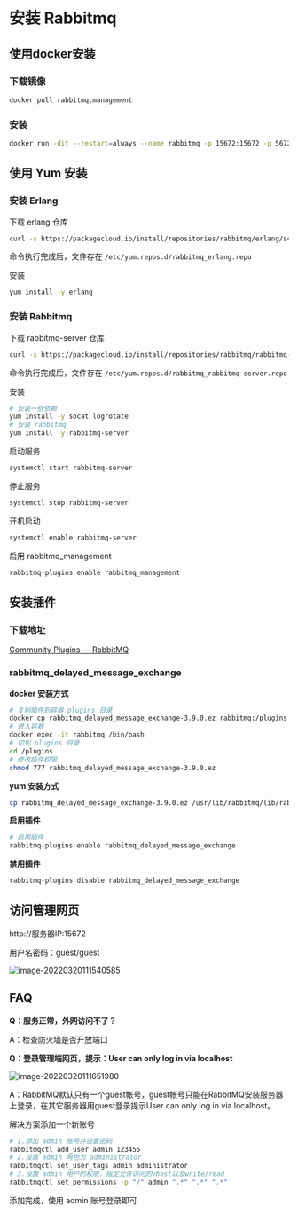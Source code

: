# 安装 Rabbitmq

## 使用docker安装

### 下载镜像

```bash
docker pull rabbitmq:management
```

### 安装

```bash
docker run -dit --restart=always --name rabbitmq -p 15672:15672 -p 5672:5672 rabbitmq:management
```



## 使用 Yum 安装

### 安装 Erlang

下载 erlang 仓库

```bash
curl -s https://packagecloud.io/install/repositories/rabbitmq/erlang/script.rpm.sh | sudo bash
```

命令执行完成后，文件存在 `/etc/yum.repos.d/rabbitmq_erlang.repo`

安装

```bash
yum install -y erlang
```



### 安装 Rabbitmq

下载 rabbitmq-server 仓库

```bash
curl -s https://packagecloud.io/install/repositories/rabbitmq/rabbitmq-server/script.rpm.sh | sudo bash
```

命令执行完成后，文件存在 `/etc/yum.repos.d/rabbitmq_rabbitmq-server.repo`

安装

```bash
# 安装一些依赖
yum install -y socat logrotate 
# 安装 rabbitmq
yum install -y rabbitmq-server
```

启动服务

```bash
systemctl start rabbitmq-server
```

停止服务

```bash
systemctl stop rabbitmq-server
```

开机启动

```bash
systemctl enable rabbitmq-server
```

启用 rabbitmq_management

```bash
rabbitmq-plugins enable rabbitmq_management
```



## 安装插件

### 下载地址

[Community Plugins — RabbitMQ](https://www.rabbitmq.com/community-plugins.html)

### rabbitmq_delayed_message_exchange

**docker 安装方式**

```bash
# 复制插件到容器 plugins 目录
docker cp rabbitmq_delayed_message_exchange-3.9.0.ez rabbitmq:/plugins
# 进入容器
docker exec -it rabbitmq /bin/bash
# 切到 plugins 目录
cd /plugins
# 修改插件权限
chmod 777 rabbitmq_delayed_message_exchange-3.9.0.ez
```

**yum 安装方式**

```bash
cp rabbitmq_delayed_message_exchange-3.9.0.ez /usr/lib/rabbitmq/lib/rabbitmq_server-3.9.13/plugins/
```

**启用插件**

```bash
# 启用插件
rabbitmq-plugins enable rabbitmq_delayed_message_exchange

```

**禁用插件**

```bash
rabbitmq-plugins disable rabbitmq_delayed_message_exchange
```





## 访问管理网页

http://服务器IP:15672

用户名密码：guest/guest

![image-20220320111540585](https://gitee.com/mhxs5555/image/raw/master/docs/2022/03/202203201115971.png)

## FAQ

**Q：服务正常，外网访问不了？**

A：检查防火墙是否开放端口

**Q：登录管理端网页，提示：User can only log in via localhost** 

![image-20220320111651980](https://gitee.com/mhxs5555/image/raw/master/docs/2022/03/202203201116009.png)

A：RabbitMQ默认只有一个guest帐号，guest帐号只能在RabbitMQ安装服务器上登录，在其它服务器用guest登录提示User can only log in via localhost。

解决方案添加一个新账号

```bash
# 1.添加 admin 账号并设置密码
rabbitmqctl add_user admin 123456
# 2.设置 admin 角色为 administrator
rabbitmqctl set_user_tags admin administrator
# 3.设置 admin 用户的权限，指定允许访问的vhost以及write/read
rabbitmqctl set_permissions -p "/" admin ".*" ".*" ".*"
```

添加完成，使用 admin 账号登录即可
